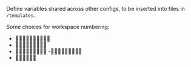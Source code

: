 Define variables shared across other configs, to be inserted into files in `/templates`.

Some choices for workspace numbering:
- 󰼎󰼏󰼐󰼑󰼒󰼓󰼔󰼕󰼖󰼗
- 󰲠󰲢󰲤󰲦󰲨󰲪󰲬󰲮󰲰
- 󰬺󰬻󰬼󰬽󰬾󰬿󰭀󰭁󰭂
-🯱🯲🯳🯴🯵🯶🯷🯸🯹
- 󰇊󰇋󰇌󰇍󰇎󰇏

